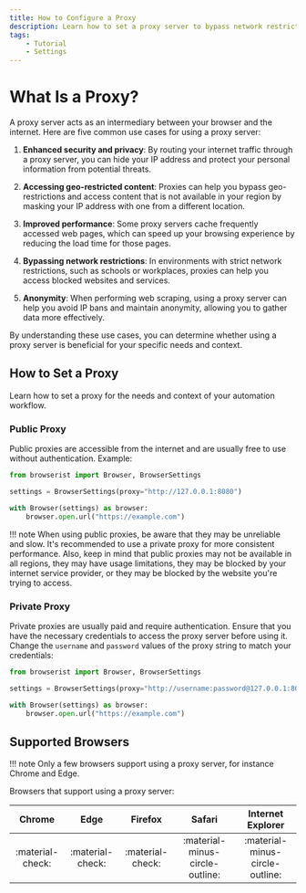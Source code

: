 ```yaml
---
title: How to Configure a Proxy
description: Learn how to set a proxy server to bypass network restrictions and maintain anonymity while web scraping. With Browserist as extension to Selenium, it's easy to configure with few lines of code.
tags:
    - Tutorial
    - Settings
---
```


# What Is a Proxy?
A proxy server acts as an intermediary between your browser and the internet. Here are five common use cases for using a proxy server:

1. **Enhanced security and privacy**: By routing your internet traffic through a proxy server, you can hide your IP address and protect your personal information from potential threats.

2. **Accessing geo-restricted content**: Proxies can help you bypass geo-restrictions and access content that is not available in your region by masking your IP address with one from a different location.

3. **Improved performance**: Some proxy servers cache frequently accessed web pages, which can speed up your browsing experience by reducing the load time for those pages.

4. **Bypassing network restrictions**: In environments with strict network restrictions, such as schools or workplaces, proxies can help you access blocked websites and services.

5. **Anonymity**: When performing web scraping, using a proxy server can help you avoid IP bans and maintain anonymity, allowing you to gather data more effectively.

By understanding these use cases, you can determine whether using a proxy server is beneficial for your specific needs and context.

## How to Set a Proxy
Learn how to set a proxy for the needs and context of your automation workflow.

### Public Proxy
Public proxies are accessible from the internet and are usually free to use without authentication. Example:

```python linenums="1" hl_lines="3"
from browserist import Browser, BrowserSettings

settings = BrowserSettings(proxy="http://127.0.0.1:8080")

with Browser(settings) as browser:
    browser.open.url("https://example.com")
```

!!! note
    When using public proxies, be aware that they may be unreliable and slow. It's recommended to use a private proxy for more consistent performance. Also, keep in mind that public proxies may not be available in all regions, they may have usage limitations, they may be blocked by your internet service provider, or they may be blocked by the website you're trying to access.

### Private Proxy
Private proxies are usually paid and require authentication. Ensure that you have the necessary credentials to access the proxy server before using it. Change the `username` and `password` values of the proxy string to match your credentials:

```python linenums="1" hl_lines="3"
from browserist import Browser, BrowserSettings

settings = BrowserSettings(proxy="http://username:password@127.0.0.1:8080")

with Browser(settings) as browser:
    browser.open.url("https://example.com")
```

## Supported Browsers

!!! note
    Only a few browsers support using a proxy server, for instance Chrome and Edge.

Browsers that support using a proxy server:

<div id="proxy-supported-browsers-table"></div>

| Chrome           | Edge             | Firefox           | Safari                          | Internet Explorer               |
| :--------------: | :--------------: | :---------------: | :-----------------------------: | :-----------------------------: |
| :material-check: | :material-check: | :material-check:  | :material-minus-circle-outline: | :material-minus-circle-outline: |
